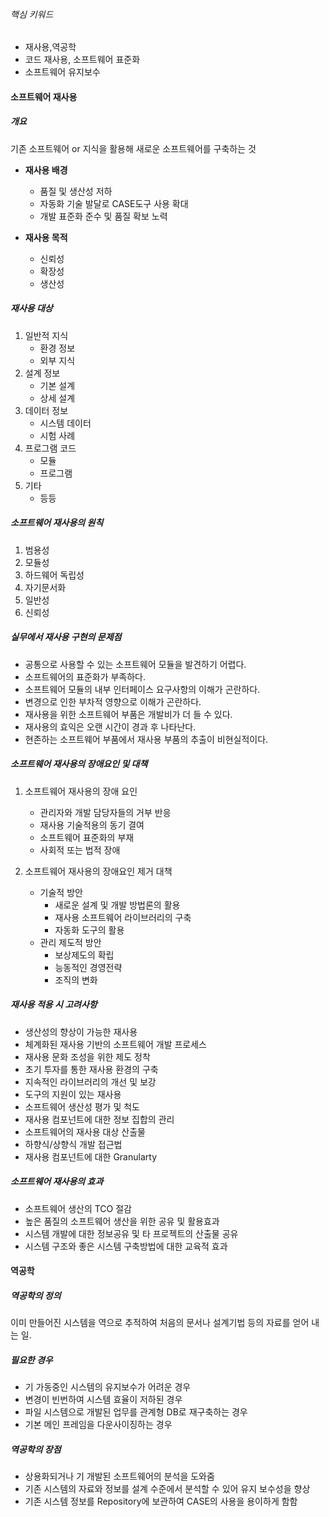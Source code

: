 ###### 핵심 키워드
- 재사용,역공학
- 코드 재사용, 소프트웨어 표준화
- 소프트웨어 유지보수

#### 소프트웨어 재사용
##### 개요
기존 소프트웨어 or 지식을 활용해 새로운 소프트웨어를 구축하는 것

- **재사용 배경**
	- 품질 및 생산성 저하
	- 자동화 기술 발달로 CASE도구 사용 확대
	- 개발 표준화 준수 및 품질 확보 노력

- **재사용 목적**
	- 신뢰성
	- 확장성
	- 생산성

##### 재사용 대상
1. 일반적 지식
	- 환경 정보
	- 외부 지식
2. 설계 정보
	- 기본 설계
	- 상세 설계
3. 데이터 정보
	- 시스템 데이터
	- 시험 사례
4. 프로그램 코드
	- 모듈
	- 프로그램
5. 기타
	- 등등

##### 소프트웨어 재사용의 원칙
1. 범용성
2. 모듈성
3. 하드웨어 독립성
4. 자기문서화
5. 일반성
6. 신뢰성


##### 실무에서 재사용 구현의 문제점
- 공통으로 사용할 수 있는 소프트웨어 모듈을 발견하기 어렵다.
- 소프트웨어의 표준화가 부족하다.
- 소프트웨어 모듈의 내부 인터페이스 요구사항의 이해가 곤란하다.
- 변경으로 인한 부차적 영향으로 이해가 곤란하다.
- 재사용을 위한 소프트웨어 부품은 개발비가 더 들 수 있다.
- 재사용의 효익은 오랜 시간이 경과 후 나타난다.
- 현존하는 소프트웨어 부품에서 재사용 부품의 추출이 비현실적이다.

##### 소프트웨어 재사용의 장애요인 및 대책
1) 소프트웨어 재사용의 장애 요인
	- 관리자와 개발 담당자들의 거부 반응
	- 재사용 기술적용의 동기 결여
	- 소프트웨어 표준화의 부재
	- 사회적 또는 법적 장애

2) 소프트웨어 재사용의 장애요인 제거 대책
	- 기술적 방안
		- 새로운 설계 및 개발 방법론의 활용
		- 재사용 소프트웨어 라이브러리의 구축
		- 자동화 도구의 활용
	- 관리 제도적 방안
		- 보상제도의 확립
		- 능동적인 경영전략
		- 조직의 변화
##### 재사용 적용 시 고려사항
- 생산성의 향상이 가능한 재사용
- 체계화된 재사용 기반의 소프트웨어 개발 프로세스
- 재사용 문화 조성을 위한 제도 정착
- 초기 투자를 통한 재사용 환경의 구축
- 지속적인 라이브러리의 개선 및 보강
- 도구의 지원이 있는 재사용
- 소프트웨어 생산성 평가 및 척도
- 재사용 컴포넌트에 대한 정보 집합의 관리
- 소프트웨어의 재사용 대상 산출물
- 하향식/상향식 개발 접근법
- 재사용 컴포넌트에 대한 Granularty
##### 소프트웨어 재사용의 효과
- 소프트웨어 생산의 TCO 절감
- 높은 품질의 소프트웨어 생산을 위한 공유 및 활용효과
- 시스템 개발에 대한 정보공유 및 타 프로젝트의 산출물 공유
- 시스템 구조와 좋은 시스템 구축방법에 대한 교육적 효과

#### 역공학

##### 역공학의 정의
이미 만들어진 시스템을 역으로 추적하여 처음의 문서나 설계기법 등의 자료를 얻어 내는 일.

##### 필요한 경우
- 기 가동중인 시스템의 유지보수가 어려운 경우
- 변경이 빈번하여 시스템 효율이 저하된 경우
- 파일 시스템으로 개발된 업무를 관계형 DB로 재구축하는 경우
- 기본 메인 프레임을 다운사이징하는 경우

##### 역공학의 장점
- 상용화되거나 기 개발된 소프트웨어의 분석을 도와줌
- 기존 시스템의 자료와 정보를 설계 수준에서 분석할 수 있어 유지 보수성을 향상
- 기존 시스템 정보를 Repository에 보관하여 CASE의 사용을 용이하게 함함